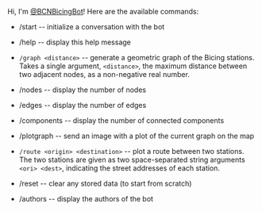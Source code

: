 Hi, I'm [@BCNBicingBot](https://t.me/BCNBicingBot)! Here are the available commands:

 - /start -- initialize a conversation with the bot
 
 - /help -- display this help message
 
 - `/graph <distance>` --  generate a geometric graph of the 
    Bicing stations. Takes a single argument, `<distance>`, 
    the maximum distance between two adjacent nodes, 
    as a non-negative real number.
     
 - /nodes -- display the number of nodes
 
 - /edges -- display the number of edges
 
 - /components -- display the number of connected components
 
 - /plotgraph -- send an image with a plot of the current 
    graph on the map
 
 - `/route <origin> <destination>` -- plot a route between two stations.
    The two stations are given as two space-separated
    string arguments `<ori> <dest>`, indicating the street
    addresses of each station.
    
 - /reset -- clear any stored data (to start from scratch)
 
 - /authors -- display the authors of the bot
